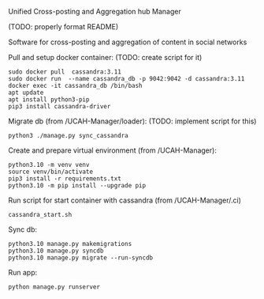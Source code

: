 Unified Cross-posting and Aggregation hub Manager


(TODO: properly format README)

Software for cross-posting and aggregation of content in social networks

Pull and setup docker container:
(TODO: create script for it)

    sudo docker pull  cassandra:3.11
    sudo docker run  --name cassandra_db -p 9042:9042 -d cassandra:3.11
    docker exec -it cassandra_db /bin/bash    
    apt update
    apt install python3-pip
    pip3 install cassandra-driver



Migrate db (from /UCAH-Manager/loader):
(TODO: implement script for this)

    python3 ./manage.py sync_cassandra


Create and prepare virtual environment (from /UCAH-Manager):

    python3.10 -m venv venv
    source venv/bin/activate
    pip3 install -r requirements.txt
    python3.10 -m pip install --upgrade pip



Run script for start container with cassandra (from /UCAH-Manager/.ci) 
    
    cassandra_start.sh

Sync db:

    python3.10 manage.py makemigrations
    python3.10 manage.py syncdb
    python3.10 manage.py migrate --run-syncdb


Run app:
    
    python manage.py runserver
